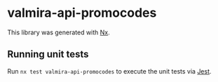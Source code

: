 # valmira-api-promocodes

This library was generated with [Nx](https://nx.dev).

## Running unit tests

Run `nx test valmira-api-promocodes` to execute the unit tests via [Jest](https://jestjs.io).
